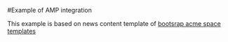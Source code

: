 #Example of AMP integration 

This example is based on news content template of [bootsrap acme space templates](https://github.com/Jahia/bootstrap-acme-space-templates)

